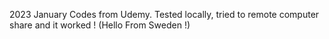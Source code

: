 2023 January Codes from Udemy. Tested locally, tried to remote computer share and it worked ! (Hello From Sweden !)

